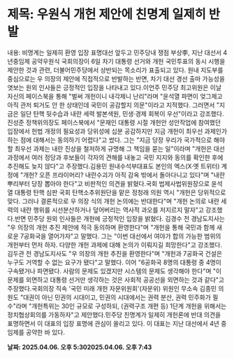 # **제목: 우원식 개헌 제안에 친명계 일제히 반발**

  내용: 비명계는 일제히 환영 입장 표명대선 앞두고 민주당내 쟁점 부상李, 지난 대선서 4년중임제 공약우원식 국회의장이 6일 차기 대통령 선거와 개헌 국민투표의 동시 시행을 제안한 것과 관련, 더불어민주당에서 상반되는 목소리가 표출되고 있다. 원내 지도부를 중심으로는 우 의장의 제안에 직접적으로 반발하는 반면, 차기 대선 경선 출마 가능성을 엿보는 원외 인사들은 긍정적인 입장을 나타내고 있다.이언주 민주당 최고위원은 이날 자신의 페이스북을 통해 "벌써 개헌이니 내각제니 난리"라며 "윤석열 파면이 엊그제고 아직 관저 퇴거도 안 한 상태인데 국민이 공감할지 의문"이라고 지적했다. 그러면서 "지금은 일단 탄핵 뒷수습과 내란 세력 발본색원, 민생·경제 회복이 우선"이라고 강조했다.진성준 정책위의장도 페이스북에서 "문재인 대통령 시절 개헌안 성안작업에 참여했던 입장에서 헌법 개정의 필요성과 당위성에 십분 공감하지만 지금 개헌이 최우선 과제인가 하는 점에 대해서는 동의하기 어렵다"고 썼다. 그는 "지금 당장 우리가 국가적으로 해야 할 최우선 과제는 내란 진상을 철저하게 규명해 그 책임을 묻는 일"이라며 "개헌은 대선 과정에서 여러 정당과 후보들이 각자의 견해를 내놓고 국민 지지와 동의를 확인한 후에 추진해도 늦지 않다"고 주장했다.김용민 원내수석부대표도 본인의 엑스(X·옛 트위터) 계정에 "개헌? 오픈 프라이머리? 내란수괴가 아직 감옥 밖에서 돌아다니고 있다"며 "내란 뿌리부터 당장 뽑아야 한다"고 비판적인 의견을 밝혔다.국회 법제사법위원장으로 윤석열 대통령 탄핵 심판 국회 탄핵소추위원단을 맡은 정청래 의원 역시 "개헌은 당위적으로 맞다. 그러나 결론적으로 우 의장 식의 개헌 논의에는 반대한다"며 "개헌 논의로 내란 세력의 내란 행위를 시선분산하거나 덮어버리는 역사적 과오를 저지르지 말자"고 강조했다.반면 민주당 원외 인사들은 개헌에 긍정적인 입장을 밝혔다. 김경수 전 경남도지사는 "우 의장의 개헌 추진 제안에 적극 동의하며 환영한다"며 "개헌을 통해 국민과 함께 새로운 7공화국을 열어가자"고 말했다. 그는 "이번 대선에서 여야가 합의 가능한 범위의 개헌부터 먼저 하자. 다양한 개헌 과제에 대해 논의가 이뤄지길 희망한다"고 강조했다.김두관 전 경남도지사도 "우 의장의 개헌 추진을 환영한다"며 "개헌과 7공화국 건설은 누구도 거역할 수 없는 요구가 됐다"고 말했다. 이어 "6공화국 8명의 대통령 중 4명이 구속됐거나 파면됐다. 사람의 문제도 있겠지만 시스템의 문제도 생각해야 한다"며 "이 문제를 외면하고 대통령 선거만 생각하는 것은 사회적 공공선을 외면하는 것과 같다"고 주장했다.국회의장 직속 '국민 미래 개헌 자문위원회'(자문위) 위원인 무소속 김종민 의원도 "대권이 아닌 민권의 시대이고, 민권의 시대에서는 권력 분산, 권력 민주화가 필수"라며 "개헌특위는 30인 규모로 구성하되, (권력구조 개편 등) 1단계 개헌을 위해서는 정치협상회의를 가동하자"고 제안했다.민주당 친명계가 일제히 개헌론에 반대 의견을 표명하면서 이 대표의 입장 표명에 관심이 쏠리고 있다. 이 대표는 지난 대선에서 4년 중임제를 공약한 바 있다.

  **날짜: 2025.04.06. 오후 5:302025.04.06. 오후 7:43**